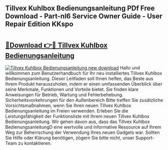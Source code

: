 ## Tillvex Kuhlbox Bedienungsanleitung PDf Free Download - Part-nl6 Service Owner Guide - User Repair Edition KKspo

# <h2><a href="http://df1h488.blite.top/?on=Tillvex+Kuhlbox+Bedienungsanleitung">🔗Download 👉🔴 Tillvex Kuhlbox Bedienungsanleitung</a></h2>

[![Tillvex Kuhlbox Bedienungsanleitung new download](https://i.imgur.com/lujVjoI.png)](http://df1h488.blite.top/?on=Tillvex+Kuhlbox+Bedienungsanleitung)
Hallo und willkommen zum Benutzerhandbuch für Ihr neu installiertes Tillvex Kuhlbox Bedienungsanleitung. Dieser Leitfaden soll Ihnen helfen, das Beste aus Ihrem Produkt herauszuholen, indem er einen umfassenden Überblick über seine Merkmale, Funktionen und Vorteile bietet. Sie finden klare Anweisungen für Betrieb, Wartung und Fehlerbehebung. Sicherheitsvorkehrungen für den Außenbereich Bitte treffen Sie zusätzliche Vorsichtsmaßnahmen, wenn Sie Ihren neuen Tillvex Kuhlbox Bedienungsanleitung im Freien verwenden. Erleben Sie die Leistungsfähigkeit der Funktionsliste mit Ihrem neuen Tillvex Kuhlbox Bedienungsanleitung. Wir gehen davon aus, dass das Tillvex Kuhlbox BedienungsanleitungD eine wertvolle und informative Ressource auf Ihrem Weg zur Beherrschung der Verwendung Ihres neuen Gadgets war. Sollten Sie Hilfe oder Klärung benötigen, zögern Sie bitte nicht, unser Support-Team zu kontaktieren.
